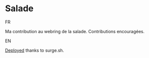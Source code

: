 # Salade

FR

Ma contribution au webring de la salade. Contributions encouragées.

EN

[Deployed](protective-salade.surge.sh) thanks to surge.sh.
